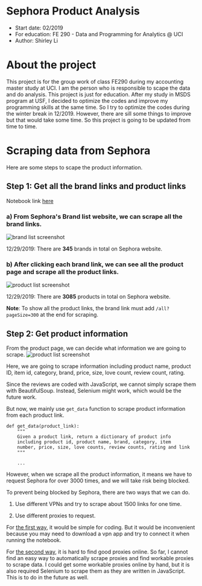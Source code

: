 # Sephora Product Analysis
  - Start date: 02/2019
  - For education: FE 290 - Data and Programming for Analytics @ UCI
  - Author: Shirley Li

# About the project
This project is for the group work of class FE290 during my accounting master study at UCI.
I am the person who is responsible to scape the data and do analysis. This project is just for education.
After my study in MSDS program at USF, I decided to optimize the codes and improve my programming skills
at the same time. So I try to optimize the codes during the winter break in 12/2019. However, there are sill
some things to improve but that would take some time. So this project is going to be updated from time to time.

# Scraping data from Sephora
Here are some steps to scape the product information.

## Step 1: Get all the brand links and product links

Notebook link [here](https://github.com/Shirleyiscool/Scraping-Sephora/blob/master/1%20Brand%26Product_links.ipynb)

### a) From Sephora's Brand list website, we can scrape all the brand links.
![brand list screenshot](https://github.com/Shirleyiscool/Scraping-Sephora/blob/master/image/brand_list_screenshot.png)


12/29/2019: There are **345** brands in total on Sephora website.

### b) After clicking each brand link, we can see all the product page and scrape all the product links.
![product list screenshot](https://github.com/Shirleyiscool/Scraping-Sephora/blob/master/image/product_list_screenshot.png)

12/29/2019: There are **3085** products in total on Sephora website.

**Note**: To show all the product links, the brand link must add `/all?pageSize=300` at the end for scraping.

## Step 2: Get product information

From the product page, we can decide what information we are going to scrape.
![product list screenshot](https://github.com/Shirleyiscool/Scraping-Sephora/blob/master/image/product_info_screenshot.png)

Here, we are going to scrape information including product name, product ID, item id, category, brand, price, size, love count, review count, rating.

Since the reviews are coded with JavaScript, we cannot simply scrape them with BeautifulSoup. Instead, Selenium might work, which would be the future work.

But now, we mainly use `get_data` function to scrape product information from each product link.

```
def get_data(product_link):
    """
    Given a product link, return a dictionary of product info
    including product id, product name, brand, category, item
    number, price, size, love counts, review counts, rating and link
    """

    ...

```

However, when we scrape all the product information, it means we have to request Sephora for over 3000 times, and we will take risk being blocked.

To prevent being blocked by Sephora, there are two ways that we can do.

1) Use different VPNs and try to scrape about 1500 links for one time.

2) Use different proxies to request.

For [the first way](https://github.com/Shirleyiscool/Scraping-Sephora/blob/master/2%20Product_Info_vpn.ipynb), it would be simple for coding. But it would be inconvenient because you may need to download a vpn app and try to connect it when running the notebook.

For [the second way](https://github.com/Shirleyiscool/Scraping-Sephora/blob/master/2%20Product_Info_proxies.ipynb), it is hard to find good proxies online. So far, I cannot find an easy way to automatically scrape proxies and find workable proxies to scrape data. I could get some workable proxies online by hand, but it is also required Selenium to scrape them as they are written in JavaScript. This is to do in the future as well.
